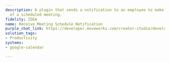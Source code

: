 ```yaml
---
description: A plugin that sends a notification to an employee to make them aware
  of a scheduled meeting.
fidelity: IDEA
name: Receive Meeting Schedule Notification
purple_chat_link: https://developer.moveworks.com/creator-studio/developer-tools/purple-chat-builder/?workspace=%7B%22title%22%3A%22My+Workspace%22%2C%22botSettings%22%3A%7B%22name%22%3A%22%22%2C%22imageUrl%22%3A%22%22%7D%2C%22mocks%22%3A%5B%7B%22id%22%3A5141%2C%22title%22%3A%22New+Mock%22%2C%22transcript%22%3A%7B%22messages%22%3A%5B%7B%22from%22%3A%22BOT%22%2C%22text%22%3A%22A+new+meeting+has+been+scheduled+for+you.%22%2C%22cards%22%3A%5B%7B%22title%22%3A%22Meeting+Details%22%2C%22text%22%3A%22%3Cb%3ETitle%3A%3C%2Fb%3E+Project+Kickoff%5Cn%3Cb%3EDate%3A%3C%2Fb%3E+November+15%2C+2023%5Cn%3Cb%3ETime%3A%3C%2Fb%3E+10%3A00+AM+-+11%3A00+AM%5Cn%3Cb%3EOrganizer%3A%3C%2Fb%3E+Jane+Doe%5Cn%3Cb%3ELocation%3A%3C%2Fb%3E+Zoom%22%2C%22buttons%22%3A%5B%7B%22style%22%3A%22PRIMARY%22%2C%22text%22%3A%22View+in+Google+Calendar%22%7D%2C%7B%22text%22%3A%22Dismiss%22%7D%5D%7D%5D%7D%5D%2C%22settings%22%3A%7B%22colorStyle%22%3A%22LIGHT%22%2C%22startTime%22%3A%2211%3A43%2BAM%22%2C%22defaultPerson%22%3A%22GWEN%22%2C%22editable%22%3Atrue%2C%22botName%22%3A%22%22%2C%22botImageUrl%22%3A%22%22%7D%7D%7D%5D%7D
solution_tags:
- Productivity
systems:
- google-calendar

---
```

